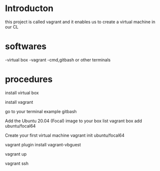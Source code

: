 # Introducton

this project is called vagrant and it enables us to create a virtual machine in our CL

# softwares

  -virtual box
  -vagrant
  -cmd,gitbash or other terminals 

# procedures

install virtual box 

install vagrant 

go to your terminal example gitbash


Add the Ubuntu 20.04 (Focal) image to your box list
   vagrant box add ubuntu/focal64   

Create your first virtual machine
   vagrant init ubuntu/focal64
   
   vagrant plugin install vagrant-vbguest

   vagrant up
  
   vagrant ssh
